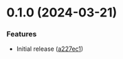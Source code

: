 # 0.1.0 (2024-03-21)


### Features

* Initial release ([a227ec1](https://github.com/miyagi-dev/twig-drupal-string/commit/a227ec10d149d19f75ccd4d8bcf7418ef510d666))



